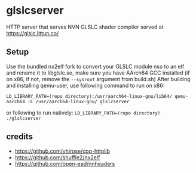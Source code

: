 # glslcserver

HTTP server that serves NVN GLSLC shader compiler served at https://glslc.littun.co/

## Setup
Use the bundled nx2elf fork to convert your GLSLC module nso to an elf and rename it to libglslc.so, make sure you have AArch64 GCC installed (if on x86, if not, remove the `--sysroot` argument from build.sh)
After building and installing qemu-user, use following command to run on x86:

`LD_LIBRARY_PATH=(repo directory):/usr/aarch64-linux-gnu/lib64/ qemu-aarch64 -L /usr/aarch64-linux-gnu/ glslcserver`

or following to run natively:
`LD_LIBRARY_PATH=(repo directory) ./glslcserver`

## credits
- https://github.com/yhirose/cpp-httplib
- https://github.com/shuffle2/nx2elf
- https://github.com/open-ead/nnheaders
